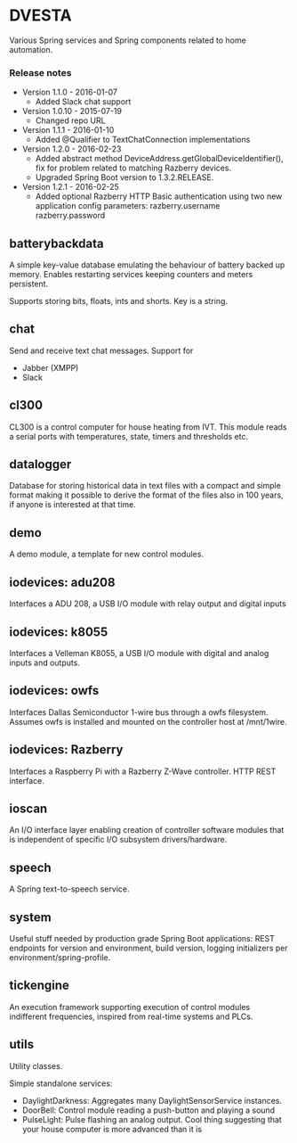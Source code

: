 # DVESTA

Various Spring services and Spring components related to home automation.

### Release notes
* Version 1.1.0 - 2016-01-07
    * Added Slack chat support
* Version 1.0.10 - 2015-07-19
    * Changed repo URL
* Version 1.1.1 - 2016-01-10
    * Added @Qualifier to TextChatConnection implementations
* Version 1.2.0 - 2016-02-23
    * Added abstract method DeviceAddress.getGlobalDeviceIdentifier(), fix for problem related 
      to matching Razberry devices.
    * Upgraded Spring Boot version to 1.3.2.RELEASE.
* Version 1.2.1 - 2016-02-25
    * Added optional Razberry HTTP Basic authentication using two new application config parameters:
      razberry.username
      razberry.password 

## batterybackdata

A simple key-value database emulating the behaviour of battery backed up memory. 
Enables restarting services keeping counters and meters persistent.

Supports storing bits, floats, ints and shorts. Key is a string.

## chat

Send and receive text chat messages. Support for

* Jabber (XMPP)
* Slack

## cl300

CL300 is a control computer for house heating from IVT. This module reads a serial ports with
 temperatures, state, timers and thresholds etc.
 
## datalogger

Database for storing historical data in text files with a compact and simple format making it
 possible to derive the format of the files also in 100 years, if anyone is interested at that time.
 
## demo

A demo module, a template for new control modules.

## iodevices: adu208

Interfaces a ADU 208, a USB I/O module with relay output and digital inputs

## iodevices: k8055

Interfaces a Velleman K8055, a USB I/O module with digital and analog inputs and outputs.

## iodevices: owfs

Interfaces Dallas Semiconductor 1-wire bus through a owfs filesystem. Assumes owfs is installed and
mounted on the controller host at /mnt/1wire.
 
## iodevices: Razberry

Interfaces a Raspberry Pi with a Razberry Z-Wave controller. HTTP REST interface.

## ioscan

An I/O interface layer enabling creation of controller software modules that is independent of specific 
I/O subsystem drivers/hardware.

## speech

A Spring text-to-speech service.

## system 

Useful stuff needed by production grade Spring Boot applications: REST endpoints for version and environment, build version,
 logging initializers per environment/spring-profile.
 
## tickengine

An execution framework supporting execution of control modules indifferent frequencies, inspired from 
real-time systems and PLCs.

## utils
 
Utility classes.
 
Simple standalone services:

* DaylightDarkness: Aggregates many DaylightSensorService instances.
* DoorBell: Control module reading a push-button and playing a sound
* PulseLight: Pulse flashing an analog output. Cool thing suggesting that your house computer is more advanced than it is

